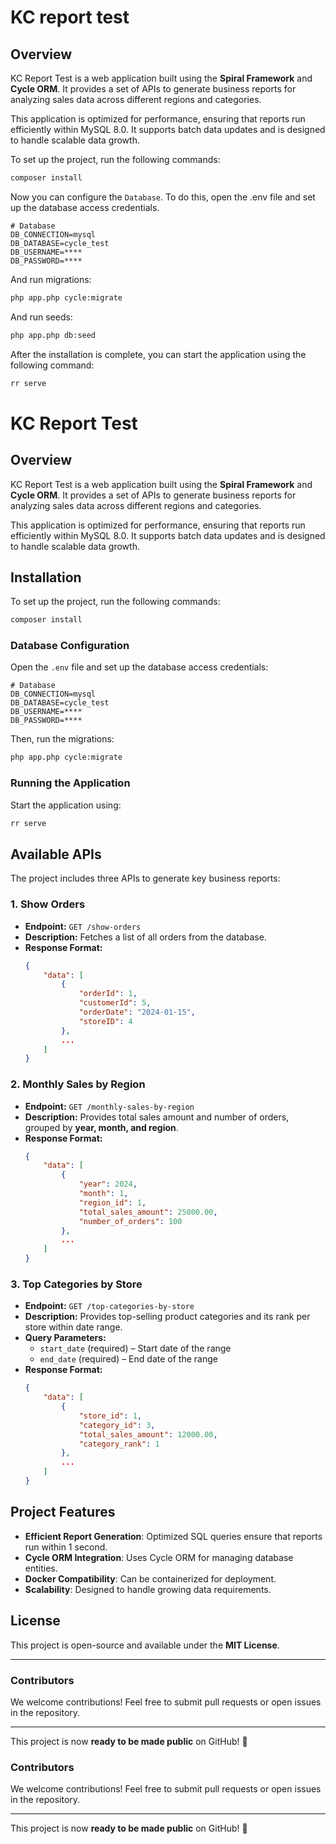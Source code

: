 # KC report test

## Overview
KC Report Test is a web application built using the **Spiral Framework** and **Cycle ORM**. It provides a set of APIs to generate business reports for analyzing sales data across different regions and categories.

This application is optimized for performance, ensuring that reports run efficiently within MySQL 8.0. It supports batch data updates and is designed to handle scalable data growth.


To set up the project, run the following commands:
```bash
composer install
```

Now you can configure the `Database`.
To do this, open the .env file and set up the database access credentials.
```dotenv
# Database
DB_CONNECTION=mysql
DB_DATABASE=cycle_test
DB_USERNAME=****
DB_PASSWORD=****
```

And run migrations:
```bash
php app.php cycle:migrate
```

And run seeds:
```bash
php app.php db:seed
```

After the installation is complete, you can start the application using the following command:
```bash
rr serve
```

# KC Report Test

## Overview
KC Report Test is a web application built using the **Spiral Framework** and **Cycle ORM**. It provides a set of APIs to generate business reports for analyzing sales data across different regions and categories.

This application is optimized for performance, ensuring that reports run efficiently within MySQL 8.0. It supports batch data updates and is designed to handle scalable data growth.

## Installation
To set up the project, run the following commands:
```bash
composer install
```

### Database Configuration
Open the `.env` file and set up the database access credentials:
```dotenv
# Database
DB_CONNECTION=mysql
DB_DATABASE=cycle_test
DB_USERNAME=****
DB_PASSWORD=****
```

Then, run the migrations:
```bash
php app.php cycle:migrate
```

### Running the Application
Start the application using:
```bash
rr serve
```

## Available APIs
The project includes three APIs to generate key business reports:

### 1. **Show Orders**
- **Endpoint:** `GET /show-orders`
- **Description:** Fetches a list of all orders from the database.
- **Response Format:**
  ```json
  {
      "data": [
          {
              "orderId": 1,
              "customerId": 5,
              "orderDate": "2024-01-15",
              "storeID": 4
          },
          ...
      ]
  }
  ```

### 2. **Monthly Sales by Region**
- **Endpoint:** `GET /monthly-sales-by-region`
- **Description:** Provides total sales amount and number of orders, grouped by **year, month, and region**.
- **Response Format:**
  ```json
  {
      "data": [
          {
              "year": 2024,
              "month": 1,
              "region_id": 1,
              "total_sales_amount": 25000.00,
              "number_of_orders": 100
          },
          ...
      ]
  }
  ```

### 3. **Top Categories by Store**
- **Endpoint:** `GET /top-categories-by-store`
- **Description:** Provides top-selling product categories and its rank per store within date range.
- **Query Parameters:**
    - `start_date` (required) – Start date of the range
    - `end_date` (required) – End date of the range
- **Response Format:**
  ```json
  {
      "data": [
          {
              "store_id": 1,
              "category_id": 3,
              "total_sales_amount": 12000.00,
              "category_rank": 1
          },
          ...
      ]
  }
  ```

## Project Features
- **Efficient Report Generation**: Optimized SQL queries ensure that reports run within 1 second.
- **Cycle ORM Integration**: Uses Cycle ORM for managing database entities.
- **Docker Compatibility**: Can be containerized for deployment.
- **Scalability**: Designed to handle growing data requirements.

## License
This project is open-source and available under the **MIT License**.

---

### Contributors
We welcome contributions! Feel free to submit pull requests or open issues in the repository.

---

This project is now **ready to be made public** on GitHub! 🚀



### Contributors
We welcome contributions! Feel free to submit pull requests or open issues in the repository.

---

This project is now **ready to be made public** on GitHub! 🚀

